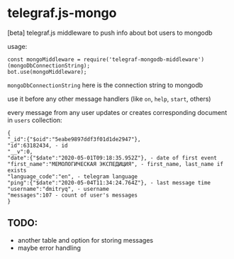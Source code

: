 # telegraf.js-mongo
[beta] telegraf.js middleware to push info about bot users to mongodb

usage:
```
const mongoMiddleware = require('telegraf-mongodb-middleware')(mongoDbConnectionString);
bot.use(mongoMiddleware);
```

`mongoDbConnectionString` here is the connection string to mongodb

use it before any other message handlers (like `on`, `help`, `start`, others)

every message from any user updates or creates corresponding document in `users` collection:
```
{
"_id":{"$oid":"5eabe9897ddf3f01d1de2947"},
"id":63182434, - id
"__v":0,
"date":{"$date":"2020-05-01T09:18:35.952Z"}, - date of first event
"first_name":"МЕМОЛОГИЧЕСКАЯ ЭКСПЕДИЦИЯ", - first_name, last_name if exists
"language_code":"en", - telegram language
"ping":{"$date":"2020-05-04T11:34:24.764Z"}, - last message time
"username":"dmitryq", - username
"messages":107 - count of user's messages
}
```

## TODO:
* another table and option for storing messages
* maybe error handling
